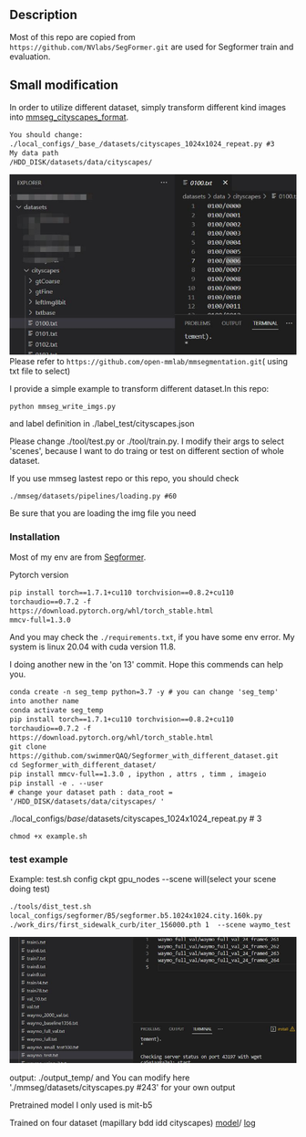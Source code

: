 ## Description
Most of this repo are copied from ```https://github.com/NVlabs/SegFormer.git``` 
are used for Segformer train and evaluation.
## Small modification
In order to utilize different dataset, simply transform different kind images into [mmseg_cityscapes_format](https://github.com/open-mmlab/mmsegmentation.git). 
```
You should change: ./local_configs/_base_/datasets/cityscapes_1024x1024_repeat.py #3 
My data path
/HDD_DISK/datasets/data/cityscapes/
```
![](./example1.jpg)
Please refer to ```https://github.com/open-mmlab/mmsegmentation.git```( using txt file to select)

I provide a simple example to transform different dataset.In this repo: 

```
python mmseg_write_imgs.py
```
and label definition in ./label_test/cityscapes.json

Please change ./tool/test.py or ./tool/train.py. I modify their args to select 'scenes', because I want to do traing or test on different section of whole dataset.

If you use mmseg lastest repo or this repo, you should check
```
./mmseg/datasets/pipelines/loading.py #60
```
Be sure that you are loading the img file you need

### Installation
Most of my env are from [Segformer](https://github.com/NVlabs/SegFormer.git).

Pytorch version
```
pip install torch==1.7.1+cu110 torchvision==0.8.2+cu110 torchaudio==0.7.2 -f https://download.pytorch.org/whl/torch_stable.html
mmcv-full=1.3.0
```
And you may check the ```./requirements.txt```, if you have some env error. My system is linux 20.04 with cuda version 11.8.

I doing another new in the 'on 13' commit. Hope this commends can help you.
```
conda create -n seg_temp python=3.7 -y # you can change 'seg_temp' into another name
conda activate seg_temp
pip install torch==1.7.1+cu110 torchvision==0.8.2+cu110 torchaudio==0.7.2 -f https://download.pytorch.org/whl/torch_stable.html
git clone https://github.com/swimmerQAQ/Segformer_with_different_dataset.git
cd Segformer_with_different_dataset/
pip install mmcv-full==1.3.0 , ipython , attrs , timm , imageio
pip install -e . --user
# change your dataset path : data_root = '/HDD_DISK/datasets/data/cityscapes/ '
```
./local_configs/_base_/datasets/cityscapes_1024x1024_repeat.py # 3
```
chmod +x example.sh 

```
### test example
Example:  test.sh config ckpt gpu_nodes --scene will(select your scene doing test)


```
./tools/dist_test.sh local_configs/segformer/B5/segformer.b5.1024x1024.city.160k.py ./work_dirs/first_sidewalk_curb/iter_156000.pth 1  --scene waymo_test
```

![](./example2.jpg)

output: ./output_temp/ and You can modify here './mmseg/datasets/cityscapes.py #243' for your own output

Pretrained model I only used is mit-b5

Trained on four dataset (mapillary bdd idd cityscapes)
[model](https://drive.google.com/file/d/1upd5UJmH7ywloEyJZifY_Frs4IxkRojb/view?usp=drive_link)/
[log](https://drive.google.com/file/d/1Z8uFO_bprKqVndSfUpKu8qdPADYDp9ID/view?usp=drive_link)